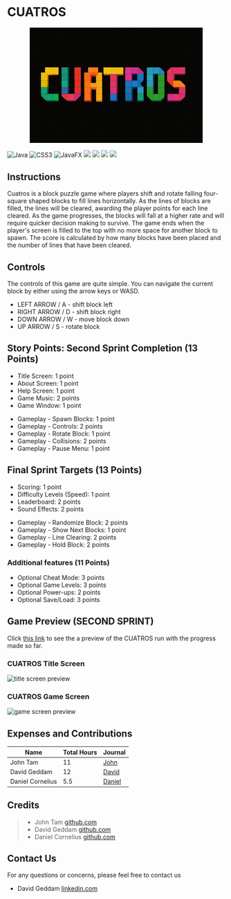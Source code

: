 # CUATROS

<p align="center">
<img src="title.png"
width="400">
</p>

  ![Java](https://img.shields.io/badge/java-%23ED8B00.svg?style=for-the-badge&logo=openjdk&logoColor=white) ![CSS3](https://img.shields.io/badge/css3-%231572B6.svg?style=for-the-badge&logo=css3&logoColor=white) ![JavaFX](https://img.shields.io/badge/javafx-%23FF0000.svg?style=for-the-badge&logo=javafx&logoColor=white) <img src="https://img.shields.io/badge/-HuggingFace-FDEE21?style=for-the-badge&logo=HuggingFace&logoColor=black" /> <img src="https://img.shields.io/badge/gradle-02303A?style=for-the-badge&logo=gradle&logoColor=white" /> <img src="https://img.shields.io/badge/Visual_Studio_Code-0078D4?style=for-the-badge&logo=visual%20studio%20code&logoColor=white" /> <img src="https://img.shields.io/badge/GIT-E44C30?style=for-the-badge&logo=git&logoColor=white" />  


## Instructions

Cuatros is a block puzzle game where players shift and rotate falling four-square shaped blocks to fill lines horizontally. As the lines of blocks are filled, the lines will be cleared, awarding the player points for each line cleared. As the game progresses, the blocks will fall at a higher rate and will require quicker decision making to survive. The game ends when the player's screen is filled to the top with no more space for another block to spawn. The score is calculated by how many blocks have been placed and the number of lines that have been cleared.

## Controls

The controls of this game are quite simple. You can navigate the current block by either using the arrow keys or WASD.
- LEFT ARROW / A - shift block left
- RIGHT ARROW / D - shift block right
- DOWN ARROW / W - move block down
- UP ARROW / S - rotate block

## Story Points: Second Sprint Completion (13 Points)
- Title Screen: 1 point  
- About Screen: 1 point  
- Help Screen: 1 point  
- Game Music: 2 points  
- Game Window: 1 point  

* Gameplay - Spawn Blocks: 1 point
* Gameplay - Controls: 2 points
* Gameplay - Rotate Block: 1 point
* Gameplay - Collisions: 2 points
* Gameplay - Pause Menu: 1 point

## Final Sprint Targets (13 Points)
- Scoring: 1 point
- Difficulty Levels (Speed): 1 point
- Leaderboard: 2 points
- Sound Effects: 2 points

* Gameplay - Randomize Block: 2 points
* Gameplay - Show Next Blocks: 1 point
* Gameplay - Line Clearing: 2 points
* Gameplay - Hold Block: 2 points
  
### Additional features (11 Points)
* Optional Cheat Mode: 3 points
* Optional Game Levels: 3 points
* Optional Power-ups: 2 points
* Optional Save/Load: 3 points

## Game Preview (SECOND SPRINT)
Click [this link](https://www.loom.com/share/7bd0ea2c24794fff97b0d08d0bfc6aed?sid=852407d6-2380-4e66-8276-b75fb81ea026) to see the a preview of the CUATROS run with the progress made so far.

### CUATROS Title Screen
<img width="789" alt="title screen preview" src="https://github.com/user-attachments/assets/13cbb713-13bb-4442-8268-c6c5e226212a" />

### CUATROS Game Screen
<img width="789" alt="game screen preview" src="https://github.com/user-attachments/assets/38eeb9bf-ac48-425f-8db6-363e1acb5c9d" />


## Expenses and Contributions


|      Name          | Total Hours | Journal |
|--------------------|-------------|---------------              
|    John Tam        |      11     | [John](https://github.com/bjucps209/group-project-team-jd/wiki/Project-Journal#john-tam)|
|   David Geddam     |      12     | [David](https://github.com/bjucps209/group-project-team-jd/wiki/Project-Journal#david-geddam)|
|  Daniel Cornelius  |      5.5    | [Daniel](https://github.com/bjucps209/group-project-team-jd/wiki/Project-Journal#daniel-cornelius)|

## Credits

> + John Tam [github.com](https://github.com/jtam496)
> + David Geddam [github.com](https://github.com/dave21-py)
> + Daniel Cornelius [github.com](https://github.com/dcorn713)

## Contact Us

For any questions or concerns, please feel free to contact us
+ David Geddam [linkedin.com](https://www.linkedin.com/in/david-geddam/)
